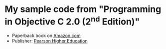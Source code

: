 # My sample code from "Programming in Objective C 2.0 (2<sup>nd</sup> Edition)"

- Paperback book on [Amazon.com](http://www.amazon.com/Programming-Objective-C-2-0-Stephen-Kochan/dp/0321566157/ref=sr_1_1?ie=UTF8&qid=1308084283&sr=8-1)
- Publisher: [Pearson Higher Education](http://www.pearsonhighered.com/educator/product/Programming-in-ObjectiveC-20/9780321566157.page)
